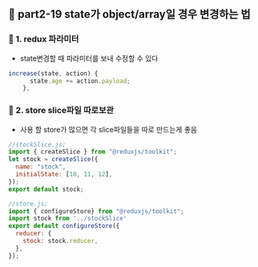 ## 📑 part2-19 state가 object/array일 경우 변경하는 법

### 🔹 1. redux 파라미터

- state변경할 때 파라미터를 보내 수정할 수 있다

```jsx
increase(state, action) {
      state.age += action.payload;
    },
```

### 🔹 2. store slice파일 따로보관

- 사용 할 store가 많으면 각 slice파일들을 따로 만드는게 좋음

```jsx
//stockSlice.js;
import { createSlice } from "@reduxjs/toolkit";
let stock = createSlice({
  name: "stock",
  initialState: [10, 11, 12],
});
export default stock;

//store.js;
import { configureStore} from "@reduxjs/toolkit";
import stock from '../stockSlice'
export default configureStore({
  reducer: {
    stock: stock.reducer,
  },
});
```
